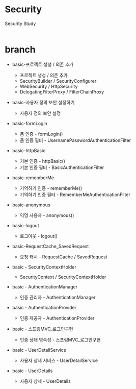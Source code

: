 # Security
Security Study
</br>
</br>

# branch
- basic-프로젝트 생성 / 의존 추가
  - 프로젝트 생성 / 의존 추가
  - SecurityBuilder / SecurityConfigurer
  - WebSecurity / HttpSecurity
  - DelegatingFilterProxy / FilterChainProxy
  
- basic-사용자 정의 보안 설정하기
  - 사용자 정의 보안 설정

- basic-formLogin
  - 폼 인증 - formLogin()
  - 폼 인증 필터 - UsernamePasswordAuthenticationFilter

- basic-httpBasic
  - 기본 인증 - httpBasic()
  - 기본 인증 필터 - BasicAuthenticationFilter

- basic-rememberMe
  - 기억하기 인증 - rememberMe()
  - 기억하기 인증 필터 - RememberMeAuthenticationFilter

- basic-anonymous
  - 익명 사용자 - anonymous()

- basic-logout
  - 로그아웃 - logout()

- basic-RequestCache_SavedRequest
  - 요청 캐시 - RequestCache / SavedRequest

- basic - SecurityContextHolder
  - SecurityContext / SecurityContextHolder
 
- basic - AuthenticationManager
  - 인증 관리자 - AuthenticationManager

- basic - AuthenticationProvider
  - 인증 제공자 - AuthenticationProvider

- basic - 스프링MVC_로그인구현
  - 인증 상태 영속성 - 스프링MVC_로그인구현

- basic - UserDetailService
  - 사용자 상세 서비스 - UserDetailService

- basic - UserDetails
   - 사용자 상세 - UserDetails

